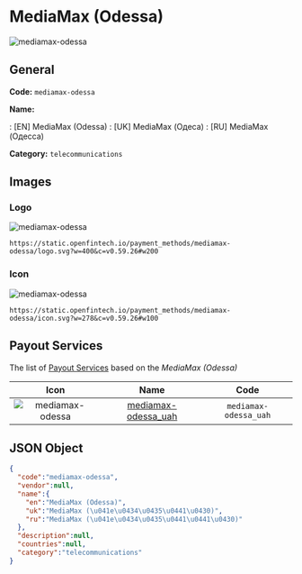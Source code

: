 
# MediaMax (Odessa) 
![mediamax-odessa](https://static.openfintech.io/payment_methods/mediamax-odessa/logo.svg?w=400&c=v0.59.26#w200)  

## General 
**Code:** `mediamax-odessa` 
 
**Name:** 
 
:	[EN] MediaMax (Odessa) 
:	[UK] MediaMax (Одеса) 
:	[RU] MediaMax (Одесса) 
 
**Category:** `telecommunications` 
 

## Images 

### Logo 
![mediamax-odessa](https://static.openfintech.io/payment_methods/mediamax-odessa/logo.svg?w=400&c=v0.59.26#w200)  

```
https://static.openfintech.io/payment_methods/mediamax-odessa/logo.svg?w=400&c=v0.59.26#w200
```  

### Icon 
![mediamax-odessa](https://static.openfintech.io/payment_methods/mediamax-odessa/icon.svg?w=278&c=v0.59.26#w100)  

```
https://static.openfintech.io/payment_methods/mediamax-odessa/icon.svg?w=278&c=v0.59.26#w100
```  

## Payout Services 
 
The list of [Payout Services](/payout-services/) based on the _MediaMax (Odessa)_ 

|Icon|Name|Code| 
|:---:|:---:|:---:| 
|![mediamax-odessa](https://static.openfintech.io/payout_methods/mediamax-odessa/icon.svg?w=278&c=v0.59.26#w40) |[mediamax-odessa_uah](/payout-services/mediamax-odessa_uah/)|`mediamax-odessa_uah`| 
 

## JSON Object 

```json
{
  "code":"mediamax-odessa",
  "vendor":null,
  "name":{
    "en":"MediaMax (Odessa)",
    "uk":"MediaMax (\u041e\u0434\u0435\u0441\u0430)",
    "ru":"MediaMax (\u041e\u0434\u0435\u0441\u0441\u0430)"
  },
  "description":null,
  "countries":null,
  "category":"telecommunications"
}
```  
